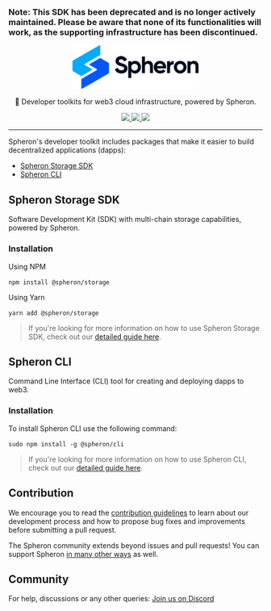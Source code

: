 ### Note: This SDK has been deprecated and is no longer actively maintained. Please be aware that none of its functionalities will work, as the supporting infrastructure has been discontinued.

<p align="center">
  <picture>
    <source media="(prefers-color-scheme: dark)" srcset="https://github.com/spheronFdn/sdk/blob/main/.github/assets/spheron-logo-dark.svg">
    <source media="(prefers-color-scheme: light)" srcset="https://github.com/spheronFdn/sdk/blob/main/.github/assets/spheron-logo.svg">
    <img alt="Spheron" src="https://github.com/spheronFdn/sdk/blob/main/.github/assets/spheron-logo.svg" width="250">
  </picture>
</p>

<p align="center">
  🧰 Developer toolkits for web3 cloud infrastructure, powered by Spheron.
</p>

<p align="center">
  <a href="https://github.com/spheronFdn/sdk/blob/main/LICENSE" target="_blank" rel="noreferrer">
    <img src="https://img.shields.io/static/v1?label=license&message=Apache%202.0&color=red" />
  </a>
  <a href="https://discord.com/invite/ahxuCtm" target="_blank" rel="noreferrer">
    <img src="https://img.shields.io/static/v1?label=community&message=discord&color=blue" />
  </a>
  <a href="https://twitter.com/SpheronFdn" target="_blank" rel="noreferrer">
    <img src="https://img.shields.io/twitter/url/https/twitter.com/cloudposse.svg?style=social&label=Follow%20%40SpheronFdn" />
  </a>
</p>

---

Spheron's developer toolkit includes packages that make it easier to build decentralized applications (dapps):
- [Spheron Storage SDK](https://github.com/spheronFdn/sdk/blob/main/packages/storage/README.md)
- [Spheron CLI](https://github.com/spheronFdn/sdk/blob/main/packages/cli/README.md)

## Spheron Storage SDK

Software Development Kit (SDK) with multi-chain storage capabilities, powered by Spheron.

### Installation

Using NPM
```
npm install @spheron/storage
```

Using Yarn
```
yarn add @spheron/storage
```

> If you're looking for more information on how to use Spheron Storage SDK, check out our [detailed guide here](https://github.com/spheronFdn/sdk/blob/main/packages/storage/README.md).

## Spheron CLI 

Command Line Interface (CLI) tool for creating and deploying dapps to web3.

### Installation

To install Spheron CLI use the following command:
<pre><code>sudo npm install -g @spheron/cli</code></pre>

> If you're looking for more information on how to use Spheron CLI, check out our [detailed guide here](https://github.com/spheronFdn/sdk/blob/main/packages/cli/README.md).

## Contribution

We encourage you to read the [contribution guidelines](https://github.com/spheronFdn/sdk/blob/main/.github/contribution-guidelines.md) to learn about our development process and how to propose bug fixes and improvements before submitting a pull request.

The Spheron community extends beyond issues and pull requests! You can support Spheron [in many other ways](https://github.com/spheronFdn/sdk/blob/main/.github/support.md) as well.

## Community

For help, discussions or any other queries: [Join us on Discord](https://discord.com/invite/ahxuCtm)
